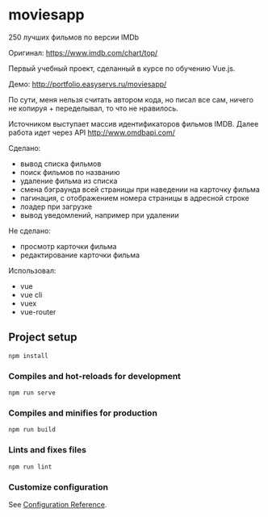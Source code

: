 # moviesapp
250 лучших фильмов по версии IMDb

Оригинал: https://www.imdb.com/chart/top/

Первый учебный проект, сделанный в курсе по обучению Vue.js.

Демо: http://portfolio.easyservs.ru/moviesapp/

По сути, меня нельзя считать автором кода, но писал все сам, ничего не копируя + переделывал, то что не нравилось.

Источником выступает массив идентификаторов фильмов IMDB. Далее работа идет через API http://www.omdbapi.com/

Сделано:
- вывод списка фильмов
- поиск фильмов по названию
- удаление фильма из списка
- смена бэграунда всей страницы при наведении на карточку фильма
- пагинация, с отображением номера страницы в адресной строке
- лоадер при загрузке
- вывод уведомлений, например при удалении

Не сделано:
- просмотр карточки фильма
- редактирование карточки фильма

Использовал:
- vue
- vue cli
- vuex
- vue-router


## Project setup
```
npm install
```

### Compiles and hot-reloads for development
```
npm run serve
```

### Compiles and minifies for production
```
npm run build
```

### Lints and fixes files
```
npm run lint
```

### Customize configuration
See [Configuration Reference](https://cli.vuejs.org/config/).
